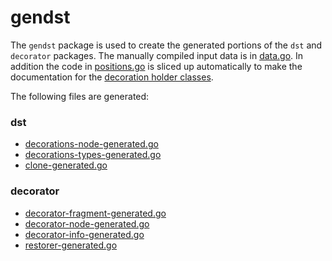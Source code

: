 # gendst

The `gendst` package is used to create the generated portions of the `dst` and `decorator` packages.
The manually compiled input data is in [data.go](https://github.com/dave/dst/blob/master/gendst/data/data.go). 
In addition the code in [positions.go](https://github.com/dave/dst/blob/master/gendst/data/positions.go)
is sliced up automatically to make the documentation for the [decoration holder classes](https://github.com/dave/dst/blob/master/decorations-types-generated.go).

The following files are generated: 

### dst
* [decorations-node-generated.go](https://github.com/dave/dst/blob/master/decorations-node-generated.go)
* [decorations-types-generated.go](https://github.com/dave/dst/blob/master/decorations-types-generated.go)
* [clone-generated.go](https://github.com/dave/dst/blob/master/clone-generated.go)

### decorator
* [decorator-fragment-generated.go](https://github.com/dave/dst/blob/master/decorator/decorator-fragment-generated.go)
* [decorator-node-generated.go](https://github.com/dave/dst/blob/master/decorator/decorator-node-generated.go)
* [decorator-info-generated.go](https://github.com/dave/dst/blob/master/decorator/decorator-info-generated.go)
* [restorer-generated.go](https://github.com/dave/dst/blob/master/decorator/restorer-generated.go)